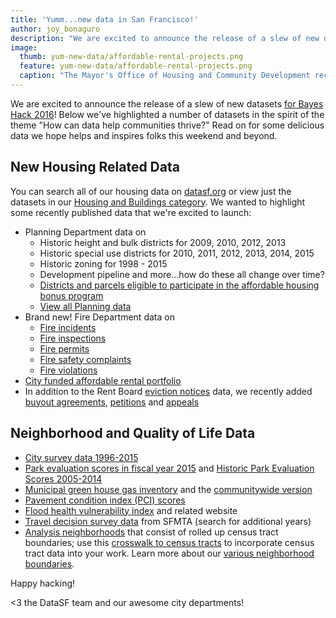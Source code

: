 ```yaml
---
title: 'Yumm...new data in San Francisco!'
author: joy_bonaguro
description: "We are excited to announce the release of a slew of new datasets for Bayes Hack 2016! In this post, we've highlighted a number of datasets in the spirit of the event's theme \"How can data help communities thrive?\""
image:
  thumb: yum-new-data/affordable-rental-projects.png
  feature: yum-new-data/affordable-rental-projects.png
  caption: "The Mayor's Office of Housing and Community Development recently published data about their affordable housing portfolio. Here it is on a simple map. what interesting analysis will you do with this data?"
---
```


We are excited to announce the release of a slew of new datasets [for Bayes Hack 2016](http://bayeshack.org/)! Below we've highlighted a number of datasets in the spirit of the theme "How can data help communities thrive?" Read on for some delicious data we hope helps and inspires folks this weekend and beyond.

## New Housing Related Data

You can search all of our housing data on [datasf.org](http://datasf.org/) or view just the datasets in our [Housing and Buildings category](https://data.sfgov.org/data?category=Housing%20and%20Buildings). We wanted to highlight some recently published data that we're excited to launch:

* Planning Department data on
  * Historic height and bulk districts for 2009, 2010, 2012, 2013
  * Historic special use districts for 2010, 2011, 2012, 2013, 2014, 2015
  * Historic zoning for 1998 - 2015
  * Development pipeline and more…how do these all change over time?
  * [Districts and parcels eligible to participate in the affordable housing bonus program](https://data.sfgov.org/Geographic-Locations-and-Boundaries/Affordable-Housing-Bonus-Program-Zoning-Districts-/hxy5-cgnc)
  * [View all Planning data](https://data.sfgov.org/data?dept=Planning)
* Brand new! Fire Department data on
  * [Fire incidents](https://data.sfgov.org/Public-Safety/Fire-Incidents/wr8u-xric)
  * [Fire inspections](https://data.sfgov.org/Housing-and-Buildings/Fire-Inspections/wb4c-6hwj)
  * [Fire permits](https://data.sfgov.org/Public-Safety/Fire-Permits/893e-xam6)
  * [Fire safety complaints](https://data.sfgov.org/Housing-and-Buildings/Fire-Safety-Complaints/2wsq-7wmv)
  * [Fire violations](https://data.sfgov.org/Housing-and-Buildings/Fire-Violations/4zuq-2cbe)
* [City funded affordable rental portfolio](http://data.sfgov.org/d/9rdx-httc)
* In addition to the Rent Board [eviction notices](http://data.sfgov.org/d/cne3-h93g) data, we recently added [buyout agreements](https://data.sfgov.org/Housing-and-Buildings/Buyout-agreements/wmam-7g8d), [petitions](https://data.sfgov.org/Housing-and-Buildings/Petitions-to-the-Rent-Board/6swy-cmkq) and [appeals](https://data.sfgov.org/Housing-and-Buildings/Appeals-to-the-Rent-Board/w2ze-eag5)


## Neighborhood and Quality of Life Data

* [City survey data 1996-2015](https://data.sfgov.org/City-Management-and-Ethics/San-Francisco-City-Survey-Data-1996-2015/89tc-4uwi)
* [Park evaluation scores in fiscal year 2015](https://data.sfgov.org/Culture-and-Recreation/Park-Evaluation-Scores-starting-Fiscal-Year-2015/r33y-seqv) and [Historic Park Evaluation Scores 2005-2014](https://data.sfgov.org/Culture-and-Recreation/Park-Scores-2005-2014/fjq8-r8ws)
* [Municipal green house gas inventory](https://data.sfgov.org/Energy-and-Environment/San-Francisco-Municipal-Greenhouse-Gas-Inventory/pxac-sadh) and the [communitywide version](http://data.sfgov.org/d/btm4-e4ak)
* [Pavement condition index (PCI) scores](https://data.sfgov.org/City-Infrastructure/Paving-PCI-Scores-Historical-Data/78va-8dhi)
* [Flood health vulnerability index](http://data.sfgov.org/d/cne3-h93g) and related website
* [Travel decision survey data](https://data.sfgov.org/Transportation/Travel-Decision-Survey-Data-2014/v3h7-53cb) from SFMTA (search for additional years)
* [Analysis neighborhoods](http://data.sfgov.org/d/p5b7-5n3h) that consist of rolled up census tract boundaries; use this [crosswalk to census tracts](http://data.sfgov.org/d/bwbp-wk3r) to incorporate census tract data into your work. Learn more about our [various neighborhood boundaries](https://datasf.gitbooks.io/draft-publishing-standards/content/boundaries/neighborhoods.html).


Happy hacking!

&lt;3 the DataSF team and our awesome city departments!